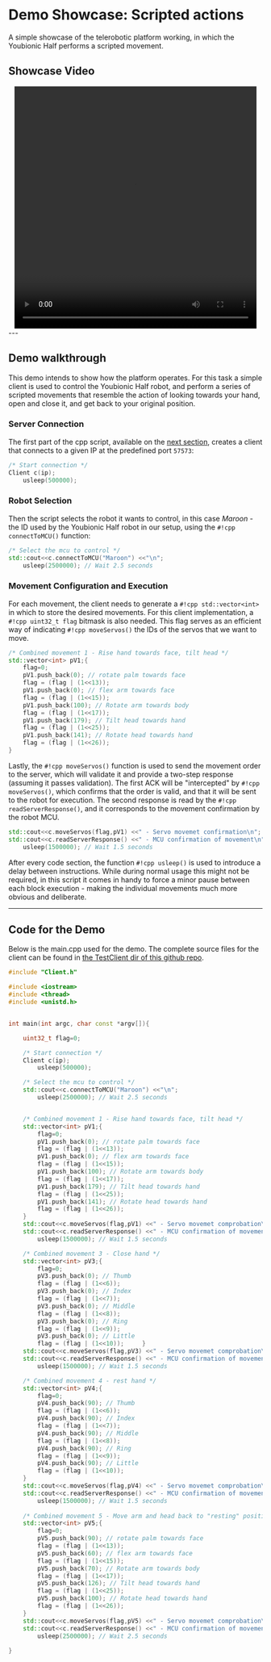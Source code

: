 # Demo Showcase: Scripted actions

A simple showcase of the telerobotic platform working, in which the Youbionic Half performs a scripted movement.

## Showcase Video 
<div align="center">
<video width="480" height="480" controls>
    <source src="../../assets/demoMovs.mp4" type="video/mp4">
</video>
</div>
---

## Demo walkthrough

This demo intends to show how the platform operates. For this task a simple client is used to control the Youbionic Half robot, and perform a series of scripted movements that resemble the action of looking towards your hand, open and close it, and get back to your original position.

### Server Connection

The first part of the cpp script, available on the [next section](#code-for-the-demo), creates a client that connects to a given IP at the predefined port `57573`:

``` cpp
/* Start connection */
Client c(ip);
    usleep(500000);
```

### Robot Selection

Then the script selects the robot it wants to control, in this case _Maroon_ - the ID used by the Youbionic Half robot in our setup, using the `#!cpp connectToMCU()` function:

``` cpp
/* Select the mcu to control */
std::cout<<c.connectToMCU("Maroon") <<"\n";
    usleep(2500000); // Wait 2.5 seconds
```

### Movement Configuration and Execution

For each movement, the client needs to generate a `#!cpp std::vector<int>` in which to store the desired movements. For this client implementation, a `#!cpp uint32_t flag` bitmask is also needed. This flag serves as an efficient way of indicating `#!cpp moveServos()` the IDs of the servos that we want to move.

```cpp
/* Combined movement 1 - Rise hand towards face, tilt head */
std::vector<int> pV1;{
    flag=0;
    pV1.push_back(0); // rotate palm towards face
    flag = (flag | (1<<13)); 
    pV1.push_back(0); // flex arm towards face
    flag = (flag | (1<<15)); 
    pV1.push_back(100); // Rotate arm towards body
    flag = (flag | (1<<17)); 
    pV1.push_back(179); // Tilt head towards hand
    flag = (flag | (1<<25)); 
    pV1.push_back(141); // Rotate head towards hand
    flag = (flag | (1<<26)); 
}
```
Lastly, the `#!cpp moveServos()` function is used to send the movement order to the server, which will validate it and provide a two-step response (assuming it passes validation). The first ACK will be "intercepted" by `#!cpp moveServos()`, which confirms that the order is valid, and that it will be sent to the robot for execution. The second response is read by the `#!cpp readServerResponse()`, and it corresponds to the movement confirmation by the robot MCU.

```cpp
std::cout<<c.moveServos(flag,pV1) <<" - Servo movemet confirmation\n";
std::cout<<c.readServerResponse() <<" - MCU confirmation of movement\n";
    usleep(1500000); // Wait 1.5 seconds
```

After every code section, the function `#!cpp usleep()` is used to introduce a delay between instructions. While during normal usage this might not be required, in this script it comes in handy to force a minor pause between each block execution - making the individual movements much more obvious and deliberate.

---

## Code for the Demo

Below is the main.cpp used for the demo. The complete source files for the client can be found in [the TestClient dir of this github repo](https://github.com/hugoperez3i/RemoteControlHumanoidRobot/blob/main/ServerSolution/TestClient/).


``` cpp title="main.cpp" linenums="1"
#include "Client.h"

#include <iostream>
#include <thread>
#include <unistd.h>


int main(int argc, char const *argv[]){

    uint32_t flag=0;

    /* Start connection */
    Client c(ip);
        usleep(500000);

    /* Select the mcu to control */
    std::cout<<c.connectToMCU("Maroon") <<"\n";
        usleep(2500000); // Wait 2.5 seconds


    /* Combined movement 1 - Rise hand towards face, tilt head */
    std::vector<int> pV1;{
        flag=0;
        pV1.push_back(0); // rotate palm towards face
        flag = (flag | (1<<13)); 
        pV1.push_back(0); // flex arm towards face
        flag = (flag | (1<<15)); 
        pV1.push_back(100); // Rotate arm towards body
        flag = (flag | (1<<17)); 
        pV1.push_back(179); // Tilt head towards hand
        flag = (flag | (1<<25)); 
        pV1.push_back(141); // Rotate head towards hand
        flag = (flag | (1<<26)); 
    }
    std::cout<<c.moveServos(flag,pV1) <<" - Servo movemet comprobation\n";
    std::cout<<c.readServerResponse() <<" - MCU confirmation of movement\n";
        usleep(1500000); // Wait 1.5 seconds

    /* Combined movement 3 - Close hand */
    std::vector<int> pV3;{
        flag=0;
        pV3.push_back(0); // Thumb
        flag = (flag | (1<<6)); 
        pV3.push_back(0); // Index
        flag = (flag | (1<<7)); 
        pV3.push_back(0); // Middle
        flag = (flag | (1<<8)); 
        pV3.push_back(0); // Ring
        flag = (flag | (1<<9)); 
        pV3.push_back(0); // Little
        flag = (flag | (1<<10));     }
    std::cout<<c.moveServos(flag,pV3) <<" - Servo movemet comprobation\n";
    std::cout<<c.readServerResponse() <<" - MCU confirmation of movement\n";
        usleep(1500000); // Wait 1.5 seconds

    /* Combined movement 4 - rest hand */
    std::vector<int> pV4;{
        flag=0;
        pV4.push_back(90); // Thumb
        flag = (flag | (1<<6)); 
        pV4.push_back(90); // Index
        flag = (flag | (1<<7)); 
        pV4.push_back(90); // Middle
        flag = (flag | (1<<8)); 
        pV4.push_back(90); // Ring
        flag = (flag | (1<<9)); 
        pV4.push_back(90); // Little
        flag = (flag | (1<<10)); 
    }
    std::cout<<c.moveServos(flag,pV4) <<" - Servo movemet comprobation\n";
    std::cout<<c.readServerResponse() <<" - MCU confirmation of movement\n";
        usleep(1500000); // Wait 1.5 seconds
        
    /* Combined movement 5 - Move arm and head back to "resting" position */
    std::vector<int> pV5;{
        flag=0;
        pV5.push_back(90); // rotate palm towards face
        flag = (flag | (1<<13)); 
        pV5.push_back(60); // flex arm towards face
        flag = (flag | (1<<15)); 
        pV5.push_back(70); // Rotate arm towards body
        flag = (flag | (1<<17)); 
        pV5.push_back(126); // Tilt head towards hand
        flag = (flag | (1<<25)); 
        pV5.push_back(100); // Rotate head towards hand
        flag = (flag | (1<<26)); 
    }
    std::cout<<c.moveServos(flag,pV5) <<" - Servo movemet comprobation\n";
    std::cout<<c.readServerResponse() <<" - MCU confirmation of movement\n";
        usleep(2500000); // Wait 2.5 seconds
        
}
```